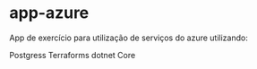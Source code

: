 # app-azure
App de exercício para utilização de serviços do azure utilizando:

Postgress
Terraforms
dotnet Core


 